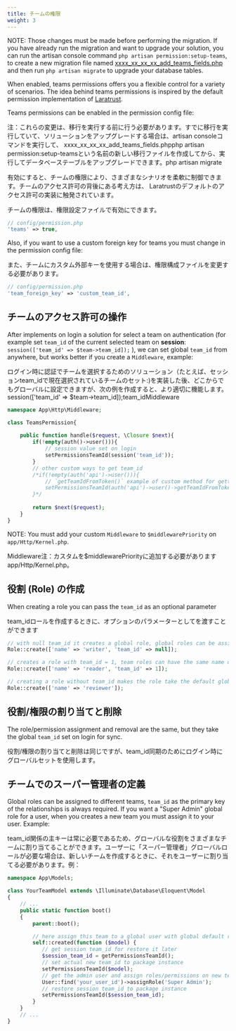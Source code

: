 ```yaml
---
title: チームの権限
weight: 3
---
```


NOTE: Those changes must be made before performing the migration. If you have already run the migration and want to upgrade your solution, you can run the artisan console command `php artisan permission:setup-teams`, to create a new migration file named [xxxx_xx_xx_xx_add_teams_fields.php](https://github.com/spatie/laravel-permission/blob/main/database/migrations/add_teams_fields.php.stub) and then run `php artisan migrate` to upgrade your database tables.

When enabled, teams permissions offers you a flexible control for a variety of scenarios. The idea behind teams permissions is inspired by the default permission implementation of [Laratrust](https://laratrust.santigarcor.me/).

Teams permissions can be enabled in the permission config file:

注：これらの変更は、移行を実行する前に行う必要があります。すでに移行を実行していて、ソリューションをアップグレードする場合は、artisan consoleコマンドを実行して、 xxx​​x_xx_xx_xx_add_teams_fields.phpphp artisan permission:setup-teamsという名前の新しい移行ファイルを作成してから、実行してデータベーステーブルをアップグレードできます。php artisan migrate

有効にすると、チームの権限により、さまざまなシナリオを柔軟に制御できます。チームのアクセス許可の背後にある考え方は、 Laratrustのデフォルトのアクセス許可の実装に触発されています。

チームの権限は、権限設定ファイルで有効にできます。

```php
// config/permission.php
'teams' => true,
```

Also, if you want to use a custom foreign key for teams you must change in the permission config file:

また、チームにカスタム外部キーを使用する場合は、権限構成ファイルを変更する必要があります。

```php
// config/permission.php
'team_foreign_key' => 'custom_team_id',
```

## チームのアクセス許可の操作

After implements on login a solution for select a team on authentication (for example set `team_id` of the current selected team on **session**: `session(['team_id' => $team->team_id]);` ),
we can set global `team_id` from anywhere, but works better if you create a `Middleware`, example:

ログイン時に認証でチームを選択するためのソリューション（たとえば、セッションteam_idで現在選択されているチームのセット:)を実装した後、どこからでもグローバルに設定できますが、次の例を作成すると、より適切に機能します。session(['team_id' => $team->team_id]);team_idMiddleware

```php
namespace App\Http\Middleware;

class TeamsPermission{
    
    public function handle($request, \Closure $next){
        if(!empty(auth()->user())){
            // session value set on login
            setPermissionsTeamId(session('team_id'));
        }
        // other custom ways to get team_id
        /*if(!empty(auth('api')->user())){
            // `getTeamIdFromToken()` example of custom method for getting the set team_id 
            setPermissionsTeamId(auth('api')->user()->getTeamIdFromToken());
        }*/
        
        return $next($request);
    }
}
```

NOTE: You must add your custom `Middleware` to `$middlewarePriority` on `app/Http/Kernel.php`.

Middleware注：カスタムを$middlewarePriorityに追加する必要がありますapp/Http/Kernel.php。

## 役割 (Role) の作成

When creating a role you can pass the `team_id` as an optional parameter

team_idロールを作成するときに、オプションのパラメーターとしてを渡すことができます

```php
// with null team_id it creates a global role, global roles can be assigned to any team and they are unique
Role::create(['name' => 'writer', 'team_id' => null]);

// creates a role with team_id = 1, team roles can have the same name on different teams
Role::create(['name' => 'reader', 'team_id' => 1]);

// creating a role without team_id makes the role take the default global team_id
Role::create(['name' => 'reviewer']);
```

## 役割/権限の割り当てと削除

The role/permission assignment and removal are the same, but they take the global `team_id` set on login for sync.

役割/権限の割り当てと削除は同じですが、team_id同期のためにログイン時にグローバルセットを使用します。

## チームでのスーパー管理者の定義

Global roles can be assigned to different teams, `team_id` as the primary key of the relationships is always required. If you want a "Super Admin" global role for a user, when you creates a new team you must assign it to your user. Example:

team_id関係の主キーは常に必要であるため、グローバルな役割をさまざまなチームに割り当てることができます。ユーザーに「スーパー管理者」グローバルロールが必要な場合は、新しいチームを作成するときに、それをユーザーに割り当てる必要があります。例：

```php
namespace App\Models;

class YourTeamModel extends \Illuminate\Database\Eloquent\Model
{
    // ...
    public static function boot()
    {
        parent::boot();

        // here assign this team to a global user with global default role
        self::created(function ($model) {
           // get session team_id for restore it later
           $session_team_id = getPermissionsTeamId();
           // set actual new team_id to package instance
           setPermissionsTeamId($model);
           // get the admin user and assign roles/permissions on new team model
           User::find('your_user_id')->assignRole('Super Admin');
           // restore session team_id to package instance
           setPermissionsTeamId($session_team_id);
        }
    }
    // ...
}
```
